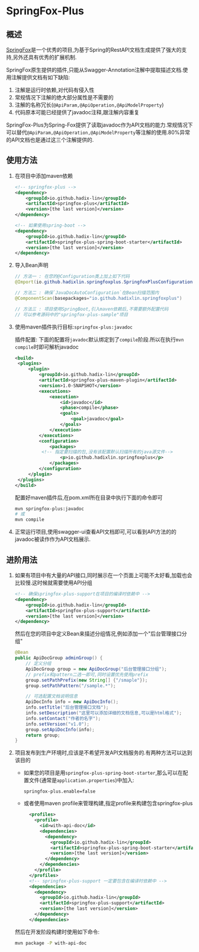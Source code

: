 # SpringFox-Plus

## 概述

[SpringFox](<http://springfox.github.io/springfox/>)是一个优秀的项目,为基于Spring的RestAPI文档生成提供了强大的支持,另外还具有优秀的扩展机制.

SpringFox原生提供的插件,只能从Swagger-Annotation注解中提取描述文档.使用注解提供文档有如下缺陷:

1. 注解是运行时依赖,对代码有侵入性
2. 常规情况下注解的绝大部分属性是不需要的
3. 注解的名称冗长(`@ApiParam,@ApiOperation,@ApiModelProperty`)
4. 代码原本可能已经提供了javadoc注释,跟注解内容重复

SpringFox-Plus为Spring-Fox提供了读取javadoc作为API文档的能力.常规情况下可以替代`@ApiParam,@ApiOperation,@ApiModelProperty`等注解的使用.80%异常的API文档也是通过这三个注解提供的.

## 使用方法

1. 在项目中添加maven依赖

   ```xml
   <!-- springfox-plus -->
   <dependency>
       <groupId>io.github.hadix-lin</groupId>
       <artifactId>springfox-plus</artifactId>
       <version>[the last version]</version>
   </dependency>
   
   <!-- 如果使用spring-boot -->
   <dependency>
       <groupId>io.github.hadix-lin</groupId>
       <artifactId>springfox-plus-spring-boot-starter</artifactId>
       <version>[the last version]</version>
   </dependency>
   ```
   
2. 导入Bean声明

   ```java
   // 方法一 : 在您的@Configuration类上加上如下代码
   @Import(io.github.hadixlin.springfoxplus.SpringfoxPlusConfiguration.class)
   
   // 方法二 : 确保`JavaDocAutoConfiguration`在Bean扫描范围内
   @ComponentScan(basepackages="io.github.hadixlin.springfoxplus")
   
   // 方法三 : 项目使用SpringBoot,引入maven依赖后,不需要额外配置代码
   // 可以参考源码中的"springfox-plus-sample"项目
   ```

3. 使用maven插件执行目标:`springfox-plus:javadoc`

   插件配置: 下面的配置将`javadoc`默认绑定到了`compile`阶段.所以在执行`mvn compile`时即可解析javadoc

   ```xml
   <build>
   	<plugins>
   		<plugin>
   			<groupId>io.github.hadix-lin</groupId>
   			<artifactId>springfox-plus-maven-plugin</artifactId>
   			<version>1.0-SNAPSHOT</version>
   			<executions>
   				<execution>
   					<id>javadoc</id>
   					<phase>compile</phase>
   					<goals>
   						<goal>javadoc</goal>
   					</goals>
   				</execution>
   			</executions>
   			<configuration>
   				<packages>
             <!-- 指定要扫描的包,没有该配置默认扫描所有的java源文件-->
   					<p>io.github.hadixlin.springfoxplus</p>
   				</packages>
   			</configuration>
   		</plugin>
   	</plugins>
   </build>
   ```

   配置好maven插件后,在pom.xml所在目录中执行下面的命令即可

   ```bash
   mvn springfox-plus:javadoc 
   # 或
   mvn compile
   ```

4. 正常运行项目,使用swagger-ui查看API文档即可,可以看到API方法的的javadoc被读作作为API文档展示.

## 进阶用法

1. 如果有项目中有大量的API接口,同时展示在一个页面上可能不太好看,加载也会比较慢.这时候就需要使用API分组

   ```xml
   <!-- 确保springfox-plus-support在项目的编译时依赖中 -->
   <dependency>
       <groupId>io.github.hadix-lin</groupId>
       <artifactId>springfox-plus-support</artifactId>
       <version>[the last version]</version>
   </dependency>
   ```

   然后在您的项目中定义Bean来描述分组情况,例如添加一个"后台管理接口分组"

   ```java
   @Bean
   public ApiDocGroup adminGroup() {
       // 定义分组
       ApiDocGroup group = new ApiDocGroup("后台管理接口分组");
       // prefix和pattern二选一即可,同时设置优先使用prefix
       group.setPathPrefix(new String[] {"/smaple"});
       group.setPathPattern("/sample.*");
   
       // 可选配置文档说明信息
       ApiDocInfo info = new ApiDocInfo();
       info.setTitle("后台管理接口文档");
       info.setDescription("这里可以添加详细的文档信息,可以是html格式");
       info.setContact("作者的名字");
       info.setVersion("v1.0");
       group.setApiDocInfo(info);
       return group;
   }
   ```

2. 项目发布到生产环境时,应该是不希望开发API文档服务的.有两种方法可以达到该目的

   * 如果您的项目是用`springfox-plus-spring-boot-starter`,那么可以在配置文件(通常是`application.properties`)中加入:

     `springfox-plus.enable=false`
     
   * 或者使用maven profile来管理构建,指定profile来构建包含springfox-plus
     ```xml
       <profiles>
         <profile>
           <id>with-api-doc</id>
           <dependencies>
             <dependency>
               <groupId>io.github.hadix-lin</groupId>
               <artifactId>springfox-plus-spring-boot-starter</artifactId>
               <version>[the last version]</version>
             </dependency>
           </dependencies>
         </profile>
       </profiles>
       <!-- springfox-plus-support 一定要包含在编译时依赖中 -->
       <dependencies>
         <dependency>
           <groupId>io.github.hadix-lin</groupId>
           <artifactId>springfox-plus-support</artifactId>
           <version>[the last version]</version>
         </dependency>
       </dependencies>
     ```
   然后在开发阶段构建时使用如下命令:
     
     ```bash
     mvn package -P with-api-doc
     ```
